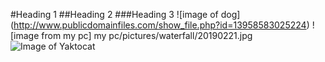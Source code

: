 #Heading 1
##Heading 2
###Heading 3
![image of dog] (http://www.publicdomainfiles.com/show_file.php?id=13958583025224)
![image from my pc] my pc/pictures/waterfall/20190221.jpg
![Image of Yaktocat](https://octodex.github.com/images/yaktocat.png)
